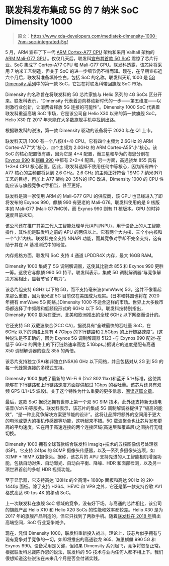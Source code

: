 # 联发科发布集成 5G 的 7 纳米 SoC Dimensity 1000

> 原文：<https://www.xda-developers.com/mediatek-dimensity-1000-7nm-soc-integrated-5g/>

5 月，ARM 宣布了下一代 [ARM Cortex-A77 CPU](https://www.xda-developers.com/arm-cortex-a77-cpu-announcement/) 架构和采用 Valhall 架构的 [ARM Mali-G77 GPU](https://www.xda-developers.com/arm-mali-g77-valhall-gpu-announcement/) 。仅仅几天后，联发科[宣布其首款 5G SoC](https://www.xda-developers.com/mediatek-7nm-5g-soc-helio-m70/) 震惊了芯片行业。SoC 集成了 Cortex-A77 CPU 和 Mali-G77 GPU。联发科透露，该芯片将采用 7 纳米工艺制造，但关于 SoC 的进一步细节仍不得而知。现在，在早期宣布近六个月后，联发科准备填补空白，包括 SoC 的名称。联发科天玑 1000 是 [5G Dimensity 系列](https://i.mediatek.com/mediatek-5g)中的第一款 SoC，它旨在将联发科带回旗舰 SoC 市场。

Dimensity 的名称旨在将联发科的 5G 芯片家族与 Helio 系列的 4G SoCs 区分开来。联发科表示，“Dimensity 代表着迈向移动新时代的一步——第五维度——以刺激行业创新，让消费者释放 5G 连接的可能性”。Dimensity 1000 SoC 代表着联发科重返高端 SoC 市场，它是该公司自 Helio X30 以来的第一款旗舰 SoC，Helio X30 在 2017 年未能在大多数旗舰手机中找到出路。

根据联发科的说法，第一款 Dimensity 驱动的设备将于 2020 年在 Q1 上市。

联发科天玑 1000 有一个八核(4+4) CPU。它有四个主频为 2.6GHz 的 ARM Cortex-A77“大”核心，四个主频为 2.0GHz 的 ARM Cortex-A55“小”核心。该 SoC 的核心配置很有趣，因为它是 4+4 配置，而三星和华为的海思分别在 [Exynos 990](https://www.xda-developers.com/samsung-exynos-990-5g-modem-5123-7nm/) 和[麒麟 990](https://www.xda-developers.com/huawei-hisilicon-kirin-990-5g-integrated-modem/) 中都有 2+2+4 配置。另一方面，高通骁龙 855 具有 1+3+4 CPU 核心配置。因此，联发科选择不使用任何中等核心，因为所有四个 A77 核心的主频都将达到 2.6 GHz。2.6 GHz 的主频正好符合 TSMC 7 纳米(N7)工艺的目标，再加上 A77 架构 20-35%的 IPC 改进，Dimensity 1000 的 CPU 性能应该与旗舰竞争对手相当，甚至更好。

联发科是第一家使用 ARM 的 Mali-G77 GPU 的供应商，该 GPU 也已经进入了即将发布的 Exynos 990。麒麟 990 有更老的 Mali-G76。联发科使用的是 9 核版本的 Mali-G77 (Mali-G77MC9)，而 Exynos 990 则有 11 核版本。GPU 的时钟速度目前未知。

该公司还在推广其第三代人工智能处理单元(APU/NPU)，用于设备上的人工智能操作，其性能是联发科之前的 APU 的两倍以上。它有两个大内核、三个小内核和一个“小”内核。联发科完全支持 NNAPI 功能，而其竞争对手却不完全支持，这有助于其在 AI 基准测试中的地位。

内存规格方面，联发科 SoC 支持 4 通道 LPDDR4X 内存，最大 16GB RAM。

Dimensity 1000 集成了 5G 调制解调器，这使其比骁龙 855 和 Exynos 990 更胜一筹。这使它与麒麟 990 5G 持平。联发科表示，集成 5G 调制解调器“与竞争解决方案相比，显著节省了电力”。

该芯片组支持 6GHz 以下的 5G，而不支持毫米波(mmWave) 5G。这并不像看起来那么重要，因为毫米波 5G 目前仅在美国成为现实。(日本和韩国也将在 2020 年拥有 mmWave 5G 网络。)Dimensity 1000 不适合这样的市场。世界上大多数市场都选择了中频段和低频段形式的 6GHz 以下 5G。联发科技特别指出，Dimensity 1000 是为在亚洲、北美和欧洲推出的全球 6GHz 以下网络而设计的。

它还支持 5G 双载波聚合(2CC CA)，据说具有“全球最快的吞吐量 SoC，在 6GHz 以下的网络上具有 4.7Gbps 的下行链路和 2.5Gbps 的上行链路速度”。(这种说法是不正确的，因为 Exynos 5G 调制解调器 5123 -与 Exynos 990 配对-在低于 6GHz 的网络上的下行链路速率高达 5.1Gbps。)据说它的速度是配有高通 X50 调制解调器的骁龙 855 的两倍。

该芯片支持独立(SA)和非独立(NSA)6 GHz 以下网络，并且包括对从 2G 到 5G 的每一代蜂窝连接的多模式支持。

Dimensity 1000 集成了最新的 Wi-Fi 6 (2x2 802.11ax)和蓝牙 5.1+标准，这使其能够在下行链路和上行链路速度方面提供超过 1Gbps 的吞吐量。该芯片还具有双频 GPS (L1+L5 波段)。关于这个特性为什么重要的更多信息，[阅读这篇文章](https://www.xda-developers.com/dual-frequency-gnss-important-location-feature-your-phone-probably-missing/)。

最后，这款 SoC 据说还拥有世界上第一个双 5G SIM 技术，此外还支持新无线电语音(VoNR)等服务。联发科表示，该芯片的集成 5G 调制解调器提供了“极高的能效”，“是一种比竞争解决方案更节能的设计”。这将让品牌将额外的空间用于更大的电池或更大的相机传感器等功能，这听起来不错。5G 载波聚合也让芯片发布更高的平均速度。它在用于高速连接的两个连接区域(高速层和覆盖层)之间执行无缝切换。

Dimensity 1000 拥有全球首款结合联发科 Imagiq+技术的五核图像信号处理器(ISP)。它支持 24fps 的 80MP 摄像头传感器，以及一系列多摄像头选项，如 32MP + 16MP 双摄像头。据称，该芯片的 APU 支持先进的人工智能相机增强功能，包括自动对焦、自动曝光、自动白平衡、降噪、HDR 和面部检测，以及另一项世界首创的多帧 HDR 视频功能。

至于显示器，它支持高达 120Hz 的全高清+ 1080p 面板和高达 90Hz 的 2K+ 1440p 面板。除了支持 H264、HEVC 和 VP9 之外，它还是第一款支持谷歌 AV1 格式高达 60 fps 4K 的移动 SoC。

上一次联发科在旗舰 SoC 领域的竞争，没有好下场。与高通的芯片相比，该公司的旗舰产品 Helio X10 和 Helio X20 SoCs 的性能和效率都较差。Helio X30 是为 2017 年的旗舰产品制造的，但它只找到了两款手机。随着[联发科在 2018 年](https://www.xda-developers.com/mediatek-helio-x-return-2018/)腾出高端空间，SoC 行业竞争减少。

现在，凭借 Dimensity 1000，联发科重新投入战斗。理论上，该芯片似乎拥有与现有竞争对手竞争的一切，如即将推出的高通骁龙 865、海思麒麟 990 5G 和 Exynos 990。设备采用是关键，但如果 Dimensity 系列起飞，竞争将恢复正常。根据联发科总裁陈乔恩的说法，联发科的 5G 技术与业内任何人都不相上下。我们很想知道这些说法在未来几个月是否会付诸实践。